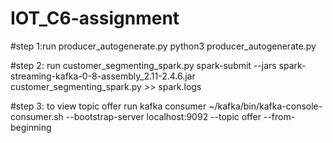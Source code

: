 # IOT_C6-assignment

#step 1:run producer_autogenerate.py
python3 producer_autogenerate.py

#step 2: run customer_segmenting_spark.py
spark-submit --jars spark-streaming-kafka-0-8-assembly_2.11-2.4.6.jar customer_segmenting_spark.py >> spark.logs

#step 3: to view topic offer 
run kafka consumer 
~/kafka/bin/kafka-console-consumer.sh --bootstrap-server localhost:9092 --topic offer --from-beginning
